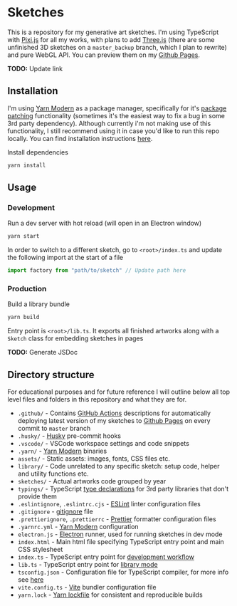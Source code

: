 # Sketches

This is a repository for my generative art sketches. I'm using TypeScript with [Pixi.js](https://pixijs.com/) for all my
works, with plans to add [Three.js](https://threejs.org/) (there are some unfinished 3D sketches on a `master_backup`
branch, which I plan to rewrite) and pure WebGL API. You can preview them on my [Github Pages](https://monkeyroar.github.io/sketches/).

**TODO:** Update link

## Installation

I'm using [Yarn Modern](https://yarnpkg.com/) as a package manager, specifically for it's
[package patching](https://yarnpkg.com/features/patching) functionality (sometimes it's the easiest way to fix a bug in
some 3rd party dependency). Although currently i'm not making use of this functionality, I still recommend using it in case
you'd like to run this repo locally. You can find installation instructions [here](https://yarnpkg.com/getting-started/install).

Install dependencies

```bash
yarn install
```

## Usage

### Development

Run a dev server with hot reload (will open in an Electron window)

```bash
yarn start
```

In order to switch to a different sketch, go to `<root>/index.ts` and update the following import at the start of a file

```typescript
import factory from "path/to/sketch" // Update path here
```

### Production

Build a library bundle

```bash
yarn build
```

Entry point is `<root>/lib.ts`. It exports all finished artworks along with a `Sketch` class for embedding sketches in pages

**TODO:** Generate JSDoc

## Directory structure

For educational purposes and for future reference I will outline below all top level files and folders in this
repository and what they are for.

- `.github/` - Contains [GitHub Actions](https://github.com/features/actions) descriptions for automatically deploying
latest version of my sketches to [Github Pages](https://pages.github.com/) on every commit to `master` branch
- `.husky/` - [Husky](https://typicode.github.io/husky/) pre-commit hooks
- `.vscode/` - VSCode workspace settings and code snippets
- `.yarn/` - [Yarn Modern](https://yarnpkg.com/) binaries
- `assets/` - Static assets: images, fonts, CSS files etc.
- `library/` - Code unrelated to any specific sketch: setup code, helper and utility functions etc.
- `sketches/` - Actual artworks code grouped by year
- `typings/` - TypeScript [type declarations](https://www.typescriptlang.org/docs/handbook/2/type-declarations.html) for
3rd party libraries that don't provide them
- `.eslintignore`, `.eslintrc.cjs` - [ESLint](https://eslint.org/) linter configuration files
- `.gitignore` - [gitignore](https://git-scm.com/docs/gitignore) file
- `.prettierignore`, `.prettierrc` - [Prettier](https://prettier.io/) formatter configuration files
- `.yarnrc.yml` - [Yarn Modern](https://yarnpkg.com/) configuration
- `electron.js` - [Electron](https://www.electronjs.org/) runner, used for running sketches in dev mode
- `index.html` - Main html file specifying TypeScript entry point and main CSS stylesheet
- `index.ts` - TypeScript entry point for [development workflow](#development)
- `lib.ts` - TypeScript entry point for [library mode](#production)
- `tsconfig.json` - Configuration file for TypeScript compiler, for more info see [here](https://www.typescriptlang.org/docs/handbook/tsconfig-json.html)
- `vite.config.ts` - [Vite](https://vitejs.dev/) bundler configuration file
- `yarn.lock` - [Yarn lockfile](https://classic.yarnpkg.com/lang/en/docs/yarn-lock/) for consistent and reproducible builds
